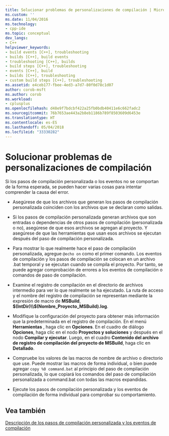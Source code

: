```yaml
---
title: Solucionar problemas de personalizaciones de compilación | Microsoft Docs
ms.custom: ''
ms.date: 11/04/2016
ms.technology:
- cpp-ide
ms.topic: conceptual
dev_langs:
- C++
helpviewer_keywords:
- build events [C++], troubleshooting
- builds [C++], build events
- troubleshooting [C++], builds
- build steps [C++], troubleshooting
- events [C++], build
- builds [C++], troubleshooting
- custom build steps [C++], troubleshooting
ms.assetid: e4ceb177-fbee-4ed3-a7d7-80f0d78c1d07
author: corob-msft
ms.author: corob
ms.workload:
- cplusplus
ms.openlocfilehash: d48e9f7bdcbf422a25fb0bdb40411e6c662fadc2
ms.sourcegitcommit: 76b7653ae443a2b8eb1186b789f8503609d6453e
ms.translationtype: HT
ms.contentlocale: es-ES
ms.lasthandoff: 05/04/2018
ms.locfileid: "33330282"
---
```

# <a name="troubleshooting-build-customizations"></a>Solucionar problemas de personalizaciones de compilación
Si los pasos de compilación personalizada o los eventos no se comportan de la forma esperada, se pueden hacer varias cosas para intentar comprender la causa del error.  
  
-   Asegúrese de que los archivos que generan los pasos de compilación personalizada coinciden con los archivos que se declaran como salidas.  
  
-   Si los pasos de compilación personalizada generan archivos que son entradas o dependencias de otros pasos de compilación (personalizada o no), asegúrese de que esos archivos se agregan al proyecto. Y asegúrese de que las herramientas que usan esos archivos se ejecutan después del paso de compilación personalizada.  
  
-   Para mostrar lo que realmente hace el paso de compilación personalizada, agregue `@echo on` como el primer comando. Los eventos de compilación y los pasos de compilación se colocan en un archivo .bat temporal y se ejecutan cuando se compila el proyecto. Por tanto, se puede agregar comprobación de errores a los eventos de compilación o comandos de paso de compilación.  
  
-   Examine el registro de compilación en el directorio de archivos intermedio para ver lo que realmente se ha ejecutado. La ruta de acceso y el nombre del registro de compilación se representan mediante la expresión de macro de **MSBuild**, **$(IntDir)\\$(Nombre_Proyecto_MSBuild).log**.  
  
-   Modifique la configuración del proyecto para obtener más información que la predeterminada en el registro de compilación. En el menú **Herramientas** , haga clic en **Opciones**. En el cuadro de diálogo **Opciones**, haga clic en el nodo **Proyectos y soluciones** y después en el nodo **Compilar y ejecutar**. Luego, en el cuadro **Contenido del archivo de registro de compilación del proyecto de MSBuild**, haga clic en **Detallado**.  
  
-   Compruebe los valores de las macros de nombre de archivo o directorio que use. Puede mostrar las macros de forma individual, o bien puede agregar `copy %0 command.bat` al principio del paso de compilación personalizada, lo que copiará los comandos del paso de compilación personalizada a command.bat con todas las macros expandidas.  
  
-   Ejecute los pasos de compilación personalizada y los eventos de compilación de forma individual para comprobar su comportamiento.  
  
## <a name="see-also"></a>Vea también  
 [Descripción de los pasos de compilación personalizada y los eventos de compilación](../ide/understanding-custom-build-steps-and-build-events.md)